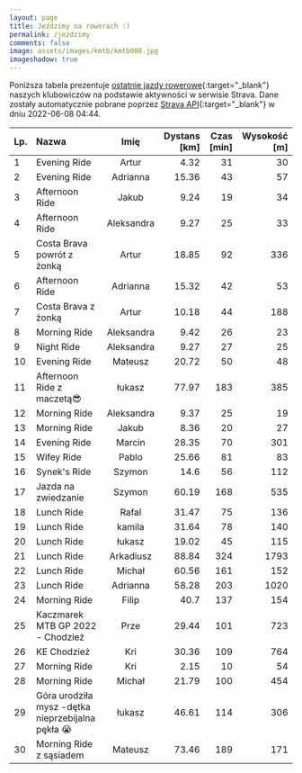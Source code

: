```yaml
---
layout: page
title: Jeździmy na rowerach :)
permalink: /jezdzimy
comments: false
image: assets/images/kmtb/kmtb008.jpg
imageshadow: true
---
```


Poniższa tabela prezentuje [ostatnie jazdy rowerowe](https://www.strava.com/clubs/336381){:target="_blank"} naszych klubowiczów na podstawie aktywności w serwisie Strava. Dane zostały automatycznie pobrane poprzez [Strava API](https://developers.strava.com/docs/reference/#api-Clubs-getClubActivitiesById){:target="_blank"} w dniu 2022-06-08 04:44.

Lp. | Nazwa | Imię | Dystans [km] | Czas [min] | Wysokość [m]
:--- | :--- | :---: | ---: | ---: | ---:
1|Evening Ride|Artur|4.32|31|30
2|Evening Ride|Adrianna|15.36|43|57
3|Afternoon Ride|Jakub|9.24|19|34
4|Afternoon Ride|Aleksandra|9.27|25|33
5|Costa Brava powrót z żonką|Artur|18.85|92|336
6|Afternoon Ride|Adrianna|15.32|42|53
7|Costa Brava z żonką|Artur|10.18|44|188
8|Morning Ride|Aleksandra|9.42|26|23
9|Night Ride|Aleksandra|9.27|27|25
10|Evening Ride|Mateusz|20.72|50|48
11|Afternoon Ride z maczetą😎|łukasz|77.97|183|385
12|Morning Ride|Aleksandra|9.37|25|19
13|Morning Ride|Jakub|8.36|20|27
14|Evening Ride|Marcin|28.35|70|301
15|Wifey Ride|Pablo|25.66|81|83
16|Synek's Ride|Szymon|14.6|56|112
17|Jazda na zwiedzanie|Szymon|60.19|168|535
18|Lunch Ride|Rafal|31.47|75|136
19|Lunch Ride|kamila|31.64|78|140
20|Lunch Ride|łukasz|19.02|45|115
21|Lunch Ride|Arkadiusz|88.84|324|1793
22|Lunch Ride|Michał|60.56|161|152
23|Lunch Ride|Adrianna|58.28|203|1020
24|Morning Ride|Filip|40.7|137|154
25|Kaczmarek MTB GP 2022 - Chodzież|Prze|29.44|101|723
26|KE Chodzież |Kri|30.36|109|764
27|Morning Ride|Kri|2.15|10|54
28|Morning Ride|Michał|21.79|100|454
29|Góra urodziła mysz -dętka nieprzebijalna pękła 😭|łukasz|46.61|114|306
30|Morning Ride z sąsiadem |Mateusz|73.46|189|171
